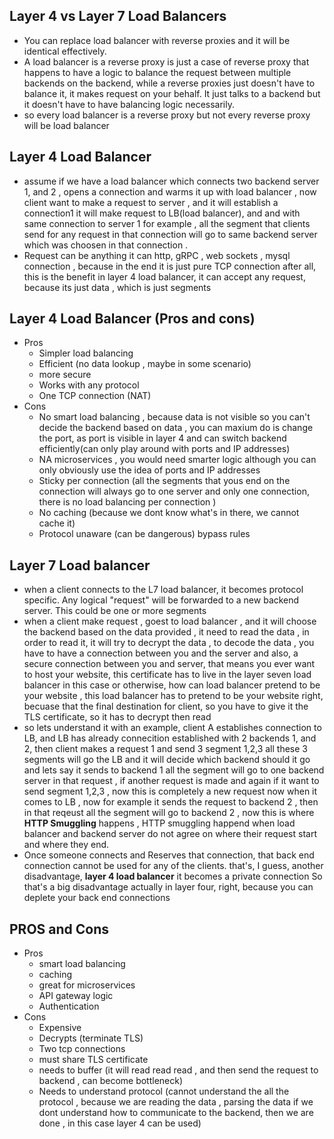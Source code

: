 ## Layer 4 vs Layer 7 Load Balancers
- You can replace load balancer with reverse proxies and it will be identical effectively.
- A load balancer is a reverse proxy is just a case of reverse proxy that happens to have a logic to balance the request between multiple backends on the backend, while a reverse proxies just doesn't have to balance it, it makes request on your behalf. It just talks to a backend but it doesn't have to have balancing logic necessarily.
- so every load balancer is a reverse proxy but not every reverse proxy will be load balancer


## Layer 4 Load Balancer
- assume if we have a load balancer which connects two backend server 1, and 2 , opens a connection and warms it up with load balancer , now client want to make a request to server , and it will establish a connection1 it will make request to LB(load balancer), and and with same connection to server 1 for example , all the segment that clients send for any request in that connection will go to same backend server which was choosen in that connection .
- Request can be anything it can http, gRPC , web sockets , mysql connection , because in the end it is just pure TCP connection after all, this is the benefit in layer 4 load balancer, it can accept any request, because its just data , which is just segments


## Layer 4 Load Balancer (Pros and cons)
- Pros
  - Simpler load balancing
  - Efficient (no data lookup , maybe in some scenario)
  - more secure
  - Works with any protocol
  - One TCP connection (NAT)
- Cons
  - No smart load balancing , because data is not visible so you can't decide the backend based on data , you can maxium do is change the port, as port is visible in layer 4 and can switch backend efficiently(can only play around with ports and IP addresses)
  -  NA microservices , you would need smarter logic although you can only obviously use the idea of ports and IP addresses
  -  Sticky per connection (all the segments that yous end on the connection will always go to one server and only one connection, there is no load balancing per connection )
  -  No caching (because we dont know what's in there, we cannot cache it)
  -  Protocol unaware (can be dangerous) bypass rules



## Layer 7 Load balancer 
- when a client connects to the L7 load balancer, it becomes protocol specific. Any logical "request" will be forwarded to a new backend server. This could be one or more segments
- when a client make request , goest to load balancer , and it will choose the backend based on the data provided , it need to read the data , in order to read it, it will try to decrypt the data , to decode the data , you have to have a connection between you and the server and also, a secure connection between you and server, that means you ever want to host your website, this certificate has to live in the layer seven load balancer in this case or otherwise, how can load balancer pretend to be your website , this load balancer has to pretend to be your website right, becuase that the final destination for client, so you have to give it the TLS certificate, so it has to decrypt then read
- so lets understand it with an example, client A establishes connection to LB, and LB has already connecition established with 2 backends 1, and 2, then client makes a request 1 and send 3 segment 1,2,3 all these 3 segments will go the LB and it will decide which backend should it go and lets say it sends to backend 1 all the segment will go to one backend server in that request , if another request is made and again if it want to send segment 1,2,3 , now this is completely a new request now when it comes to LB , now for example it sends the request to backend 2 , then in that reqeust all the segment will go to backend 2 , now this is where **HTTP Smuggling** happens , HTTP smuggling happend when load balancer and backend server do not agree on where their request start and where they end.
- Once someone connects and Reserves that connection, that back end connection cannot be used for any of the clients. that's, I guess, another disadvantage, **layer 4 load balancer** it becomes a private connection So that's a big disadvantage actually in layer four, right, because you can deplete your back end connections

## PROS and Cons
- Pros
  - smart load balancing
  - caching
  - great for microservices
  - API gateway logic
  - Authentication
- Cons
  - Expensive
  - Decrypts (terminate TLS)
  - Two tcp connections
  - must share TLS certificate
  - needs to buffer (it will read read read , and then send the request to backend , can become bottleneck)
  - Needs to understand protocol  (cannot understand the all the protocol , because we are reading the data , parsing the data if we dont understand how to communicate to the backend, then we are done , in this case layer 4 can be used)
